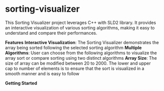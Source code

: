 # sorting-visualizer

This Sorting Visualizer project leverages C++ with SLD2 library. It provides an interactive visualization of various sorting algorithms, making it easy to understand and compare their performances.

<b>Features</b>
<b>Interactive Visualization</b>: The Sorting Visualizer demonstrates the array being sorted following the selected sorting algorithm
<b>Multiple Algorithms</b>: User can choose from the following algorithms to visualize the array sort or compare sorting using two distinct algorithms
<b>Array Size</b>: The size of array can be modified between 20 to 2000. The lower and upper cap to number of elements is to ensure that the sort is visualized in a smooth manner and is easy to follow

<b>Getting Started<b>
